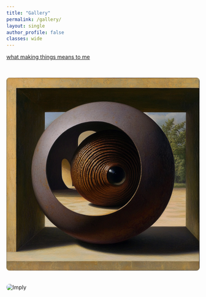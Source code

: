 ```yaml
---
title: "Gallery"
permalink: /gallery/
layout: single
author_profile: false
classes: wide
---
```


[what making things means to me](/meaning-making/)

<div class="gallery">
  <figure class="gallery-item">
    <img src="/assets/images/eye.png" alt="Eye">
  </figure>
  
  <figure class="gallery-item">
    <img src="/assets/images/imply.png" alt="Imply">
  </figure>
</div>

<style>
.gallery {
  display: flex;
  flex-direction: column;
  gap: 2rem;
  padding: 2rem 0;
  max-width: 800px;
  margin: 0 auto;
}

.gallery-item {
  margin: 0;
}

.gallery-item img {
  width: 100%;
  height: auto;
  border-radius: 8px;
  transition: transform 0.3s ease;
}

.gallery-item img:hover {
  transform: scale(1.02);
}
</style>
